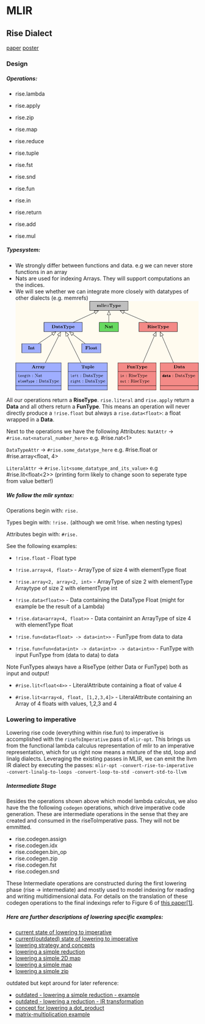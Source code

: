 # MLIR

## Rise Dialect

[paper](https://michel.steuwer.info/publications/2020/AccML/)
[poster](https://drive.google.com/file/d/1mFumDjE5GHcsp9AFEDqF6kx4X9mT0LRT/view)




### Design


##### Operations: 
- rise.lambda
- rise.apply

- rise.zip
- rise.map
- rise.reduce
- rise.tuple
- rise.fst
- rise.snd

- rise.fun
- rise.in
- rise.return
- rise.add
- rise.mul

##### Typesystem:

- We strongly differ between functions and data. e.g we can never store functions
  in an array 
- Nats are used for indexing Arrays. They will support computations an the
  indices.
- We will see whether we can integrate more closely with datatypes of other
  dialects (e.g. memrefs)
![typesystem](ressources/type_system.png)

All our operations return a **RiseType**. `rise.literal` and `rise.apply` return a **Data** and all others return a **FunType**. 
This means an operation will never directly produce a `!rise.float` but always
a `rise.data<float>`: a float wrapped in a **Data**.

Next to the operations we have the following Attributes:
`NatAttr`             -> `#rise.nat<natural_number_here>`           e.g. #rise.nat<1>

`DataTypeAttr`        -> `#rise.some_datatype_here`                 e.g. #rise.float or #rise.array<float, 4>

`LiteralAttr`         -> `#rise.lit<some_datatype_and_its_value>`   e.g  #rise.lit<float<2>> (printing form likely to change soon to seperate type from value better!)


##### We follow the mlir syntax:

Operations begin with:      `rise.`

Types begin with:           `!rise.`    (although we omit !rise. when nesting types)

Attributes begin with:      `#rise.`

See the following examples:

- `!rise.float` -                           Float type

- `!rise.array<4, float>` -                 ArrayType of size 4 with elementType float

- `!rise.array<2, array<2, int>` -         ArrayType of size 2 with elementType Arraytype of size 2 with elementType int


- `!rise.data<float>>` -                    Data containing the DataType Float (might for example be the result of a Lambda)
  
- `!rise.data<array<4, float>>` -           Data containint an ArrayType of size 4 with elementType float

- `!rise.fun<data<float> -> data<int>>` -   FunType from data<float> to data<int>
  
- `!rise.fun<fun<data<int> -> data<int>> -> data<int>>` -   FunType with input FunType from (data<int> to data<int>) to data<int> 
  
Note FunTypes always have a RiseType (either Data or FunType) both as input and output!


- `#rise.lit<float<4>>` -                   LiteralAttribute containing a float of value 4

- `#rise.lit<array<4, float, [1,2,3,4]>` - LiteralAttribute containing an Array of 4 floats with values, 1,2,3 and 4 




### Lowering to imperative

Lowering rise code (everything within rise.fun) to imperative is accomplished
with the `riseToImperative` pass of `mlir-opt`. This brings us from the
functional lambda calculus representation of mlir to an imperative
representation, which for us right now means a mixture of the std, loop and
linalg dialects.
Leveraging the existing passes in MLIR, we can emit the llvm IR dialect by
executing the passes: `mlir-opt -convert-rise-to-imperative -convert-linalg-to-loops -convert-loop-to-std -convert-std-to-llvm`


##### Intermediate Stage
Besides the operations shown above which model lambda calculus, we also have
the the following `codegen` operations, which drive imperative code generation. These are intermediate operations in the sense that they are created and consumed in the riseToImperative pass. They will not be emmitted.

- rise.codegen.assign
- rise.codegen.idx
- rise.codegen.bin_op
- rise.codegen.zip
- rise.codegen.fst
- rise.codegen.snd

These Intermediate operations are constructed during the first lowering phase
(rise -> intermediate) and mostly used to model indexing for reading and
writing multidimensional data. For details on the translation of these codegen
operations to the final indexings refer to Figure 6 of [this paper[1]](https://michel.steuwer.info/files/publications/2017/arXiv-2017.pdf).



##### Here are further descriptions of lowering specific examples:
- [current state of lowering to imperative](lowering/state_of_lowering_23_03.md)
- [current(outdated) state of lowering to imperative](lowering/state_of_lowering.md)
- [lowering strategy and concepts](lowering/lowering_strategy_and_concepts.md)
- [lowering a simple reduction](lowering/simple_reduction_lowering.md)
- [lowering a simple 2D map](lowering/simple_2D_map_lowering.md)
- [lowering a simple map](lowering/simple_map_lowering.md)
- [lowering a simple zip](lowering/simple_zip_lowering.md)

outdated but kept around for later reference:
- [outdated - lowering a simple reduction - example](lowering/old_reduce_lowering_to_imperative.md)
- [outdated - lowering a reduction - IR transformation](lowering/old_reduction_lowering_IR_transformations.md)
- [concept for lowering a dot_product](lowering/concept_for_lowering_dot_product.md)
- [matrix-multiplication example](lowering/matrix_multiplication_example_uday.md)
